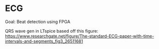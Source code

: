# ECG

Goal: Beat detection using FPGA

QRS wave gen in LTspice based off this figure: https://www.researchgate.net/figure/The-standard-ECG-paper-with-time-intervals-and-segments_fig3_26511681
